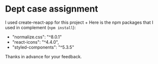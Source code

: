 # Dept case assignment


I used create-react-app for this project + Here is the npm packages that I used in complement (`npm install`):

- "normalize.css": "^8.0.1"
- "react-icons": "^4.4.0",
- "styled-components": "^5.3.5"


Thanks in advance for your feedback.